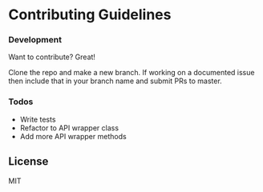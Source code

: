 # Contributing Guidelines

### Development

Want to contribute? Great!

Clone the repo and make a new branch.  If working on a documented issue then include that in your branch name and submit PRs to master.

### Todos

 - Write tests
 - Refactor to API wrapper class
 - Add more API wrapper methods

License
----

MIT